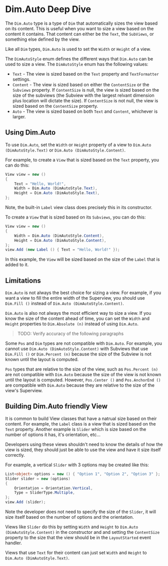 # Dim.Auto Deep Dive

The `Dim.Auto` type is a type of `Dim` that automatically sizes the view based on its content. This is useful when you want to size a view based on the content it contains. That content can either be the `Text`, the `SubViews`, or something else defined by the view.

Like all `Dim` types, `Dim.Auto` is used to set the `Width` or `Height` of a view. 

The `DimAutoStyle` enum defines the different ways that `Dim.Auto` can be used to size a view. The `DimAutoStyle` enum has the following values:

* `Text` - The view is sized based on the `Text` property and `TextFormatter` settings.
* `Content` - The view is sized based on either the `ContentSize` or the `Subviews` property. If `ContentSize` is null, the view is sized based on the size of the subviews (the Subview with the largest relvant dimension plus location will dictate the size). If `ContentSize` is not null, the view is sized based on the `ContentSize` property.
* `Auto` -  The view is sized based on both `Text` and `Content`, whichever is larger.

## Using Dim.Auto

To use `Dim.Auto`, set the `Width` or `Height` property of a view to `Dim.Auto (DimAutoStyle.Text)` or `Dim.Auto (DimAutoStyle.Content)`.

For example, to create a `View` that is sized based on the `Text` property, you can do this:

```cs
View view = new ()
{
    Text = "Hello, World!",
    Width = Dim.Auto (DimAutoStyle.Text),
    Height = Dim.Auto (DimAutoStyle.Text),
};
```

Note, the built-in `Label` view class does precisely this in its constructor.

To create a `View` that is sized based on its `Subviews`, you can do this:

```cs
View view = new ()
{
    Width = Dim.Auto (DimAutoStyle.Content),
    Height = Dim.Auto (DimAutoStyle.Content),
};
view.Add (new Label () { Text = "Hello, World!" });
```

In this example, the `View` will be sized based on the size of the `Label` that is added to it.

## Limitations

`Dim.Auto` is not always the best choice for sizing a view. For example, if you want a view to fill the entire width of the Superview, you should use `Dim.Fill ()` instead of `Dim.Auto (DimAutoStyle.Content)`.

`Dim.Auto` is also not always the most efficient way to size a view. If you know the size of the content ahead of time, you can set the `Width` and `Height` properties to `Dim.Absolute (n)` instead of using `Dim.Auto`.

> TODO: Verify accuracy of the following paragraphs

Some `Pos` and `Dim` types are not compatible with `Dim.Auto`. For example, you cannot use `Dim.Auto (DimAutoStyle.Content)` with Subviews that use `Dim.Fill ()` or `Dim.Percent (n)` because the size of the Subview is not known until the layout is computed.

`Pos` types that are relative to the size of the view, such as `Pos.Percent (n)` are not compatible with `Dim.Auto` because the size of the view is not known until the layout is computed. However, `Pos.Center ()` and `Pos.AnchorEnd ()` are compatible with `Dim.Auto` because they are relative to the size of the view's Superview.


## Building Dim.Auto friendly View

It is common to build View classes that have a natrual size based on their content. For example, the `Label` class is a view that is sized based on the `Text` property. Another example is `Slider` which is size based on the number of options it has, it's orientation, etc... 

Developers using these views shouldn't need to know the details of how the view is sized, they should just be able to use the view and have it size itself correctly.

For example, a vertical `Slider` with 3 options may be created like this:

```cs
List<object> options = new () { "Option 1", "Option 2", "Option 3" };
Slider slider = new (options)
{
    Orientation = Orientation.Vertical,
    Type = SliderType.Multiple,
};
view.Add (slider);
```

Note the developer does not need to specify the size of the `Slider`, it will size itself based on the number of options and the orientation. 

Views like `Slider` do this by setting `Width` and `Height` to `Dim.Auto (DimAutoStyle.Content)` in the constructor and and setting the `ContentSize` property to the size that the view should be in the `LayoutStarted` event handler.

Views that use `Text` for their content can just set `Width` and `Height` to `Dim.Auto (DimAutoStyle.Text)`.

